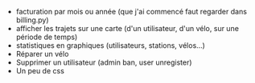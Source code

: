 * facturation par mois ou année (que j'ai commencé faut regarder dans billing.py)
* afficher les trajets sur une carte (d'un utilisateur, d'un vélo, sur une période de temps)
* statistiques en graphiques (utilisateurs, stations, vélos...)
* Réparer un vélo
* Supprimer un utilisateur (admin ban, user unregister)
* Un peu de css